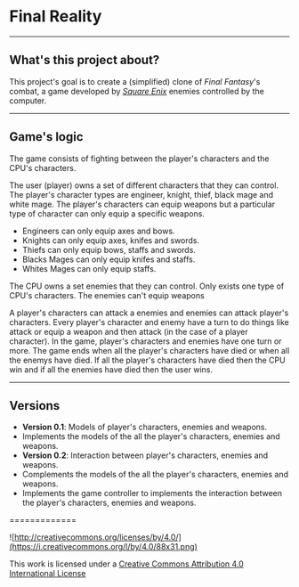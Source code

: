 # Final Reality

------
## What's this project about?

This project's goal is to create a (simplified) clone of _Final Fantasy_'s combat, a game developed
by [_Square Enix_](https://www.square-enix.com)
enemies controlled by the computer.

-------

## Game's logic
The game consists of fighting between the player's characters and the CPU's characters. 

The user (player) owns a set of different characters that they can control. The player's character types are engineer, knight, thief, black mage and white mage. The player's characters can equip weapons but a particular type of character can only equip a specific weapons.

- Engineers can only equip axes and bows.
- Knights can only equip axes, knifes and swords.
- Thiefs can only equip bows, staffs and swords.
- Blacks Mages can only equip knifes and staffs.
- Whites Mages can only equip staffs.

The CPU owns a set enemies that they can control. Only exists one type of CPU's characters. The enemies can't equip weapons

A player's characters can attack a enemies and enemies can attack player's characters. Every player's character and enemy have a turn to do things like attack or equip a weapon and then attack (in the case of a player character). In the game, player's characters and enemies have one turn or more. The game ends when all the player's characters have died or when all the enemys have died. If all the player's characters have died then the CPU win and if all the enemies have died then the user wins.

-------

## Versions
- **Version 0.1**: Models of player's characters, enemies and weapons.
 - Implements the models of the all the player's characters, enemies and weapons.
- **Version 0.2**: Interaction between player's characters, enemies and weapons.
 - Complements the models of the all the player's characters, enemies and weapons.
 - Implements the game controller to implements the interaction between the player's characters, enemies and weapons.

    

=============

![http://creativecommons.org/licenses/by/4.0/](https://i.creativecommons.org/l/by/4.0/88x31.png)

This work is licensed under a 
[Creative Commons Attribution 4.0 International License](http://creativecommons.org/licenses/by/4.0/)


